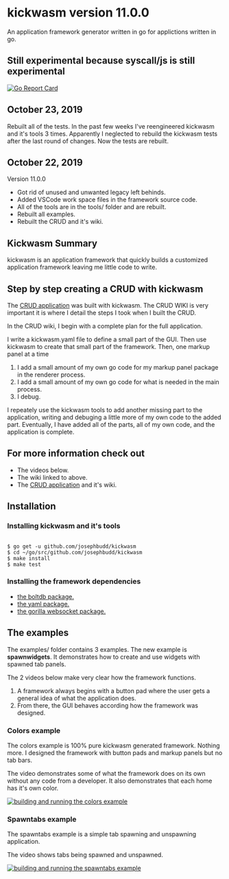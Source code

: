 # kickwasm version 11.0.0

An application framework generator written in go for applictions written in go.

## Still experimental because syscall/js is still experimental

[![Go Report Card](https://goreportcard.com/badge/github.com/josephbudd/kickwasm)](https://goreportcard.com/report/github.com/josephbudd/kickwasm)

## October 23, 2019

Rebuilt all of the tests. In the past few weeks I've reengineered kickwasm and it's tools 3 times. Apparently I neglected to rebuild the kickwasm tests after the last round of changes. Now the tests are rebuilt.

## October 22, 2019

Version 11.0.0

* Got rid of unused and unwanted legacy left behinds.
* Added VSCode work space files in the framework source code.
* All of the tools are in the tools/ folder and are rebuilt.
* Rebuilt all examples.
* Rebuilt the CRUD and it's wiki.

## Kickwasm Summary

kickwasm is an application framework that quickly builds a customized application framework leaving me little code to write. 

## Step by step creating a CRUD with kickwasm

The [CRUD application](https://github.com/josephbudd/crud) was built with kickwasm. The CRUD WIKI is very important it is where I detail the steps I took when I built the CRUD.

In the CRUD wiki, I begin with a complete plan for the full application.

I write a kickwasm.yaml file to define a small part of the GUI. Then use kickwasm to create that small part of the framework. Then, one markup panel at a time

1. I add a small amount of my own go code for my markup panel package in the renderer process.
1. I add a small amount of my own go code for what is needed in the main process.
1. I debug.

I repeately use the kickwasm tools to add another missing part to the application, writing and debuging a little more of my own code to the added part. Eventually, I have added all of the parts, all of my own code, and the application is complete.

## For more information check out

* The videos below.
* The wiki linked to above.
* The [CRUD application](https://github.com/josephbudd/crud) and it's wiki.

## Installation

### Installing kickwasm and it's tools

``` shell

$ go get -u github.com/josephbudd/kickwasm
$ cd ~/go/src/github.com/josephbudd/kickwasm
$ make install
$ make test

```

### Installing the framework dependencies

* [the boltdb package.](https://github.com/boltdb/bolt)
* [the yaml package.](https://gopkg.in/yaml.v2)
* [the gorilla websocket package.](https://github.com/gorilla/websocket)

## The examples

The examples/ folder contains 3 examples. The new example is **spawnwidgets**. It demonstrates how to create and use widgets with spawned tab panels.

The 2 videos below make very clear how the framework functions.

1. A framework always begins with a button pad where the user gets a general idea of what the application does.
1. From there, the GUI behaves according how the framework was designed.

### Colors example

The colors example is 100% pure kickwasm generated framework. Nothing more. I designed the framework with button pads and markup panels but no tab bars.

The video demonstrates some of what the framework does on its own without any code from a developer. It also demonstrates that each home has it's own color.

[![building and running the colors example](https://i.vimeocdn.com/video/744492343_640.webp?mw=550&amp;mh=310&amp;q=70)](https://vimeo.com/305091395)

### Spawntabs example

The spawntabs example is a simple tab spawning and unspawning application.

The video shows tabs being spawned and unspawned.

[![building and running the spawntabs example](https://i.vimeocdn.com/video/803691454.webp?mw=550&amp;mh=310&amp;q=70)](https://vimeo.com/351948165)
